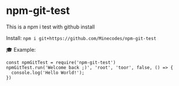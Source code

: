 # npm-git-test
This is a npm i test with github install

Install: ```npm i git+https://github.com/Minecodes/npm-git-test```

🎓 Example:
```
const npmGitTest = require('npm-git-test')
npmGitTest.run('Welcome back ;)', 'root', 'toor', false, () => {
  console.log('Hello World!');
})
```
